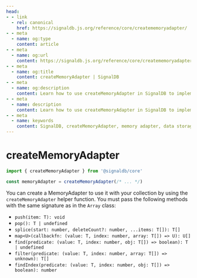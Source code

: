 ```yaml
---
head:
- - link
  - rel: canonical
    href: https://signaldb.js.org/reference/core/creatememoryadapter/
- - meta
  - name: og:type
    content: article
- - meta
  - name: og:url
    content: https://signaldb.js.org/reference/core/creatememoryadapter/
- - meta
  - name: og:title
    content: createMemoryAdapter | SignalDB
- - meta
  - name: og:description
    content: Learn how to use createMemoryAdapter in SignalDB to implement custom memory-based data storage for collections with array-like methods.
- - meta
  - name: description
    content: Learn how to use createMemoryAdapter in SignalDB to implement custom memory-based data storage for collections with array-like methods.
- - meta
  - name: keywords
    content: SignalDB, createMemoryAdapter, memory adapter, data storage, custom adapters, JavaScript, TypeScript, in-memory collections, collection management, array methods
---
```

# createMemoryAdapter

```js
import { createMemoryAdapter } from '@signaldb/core'

const memoryAdapter = createMemoryAdapter(/* ... */)
```

You can create a MemoryAdapter to use it with your collection by using the `createMemoryAdapter` helper function. You must pass the following methods with the same signature as in the `Array` class:
* `push(item: T): void`
* `pop(): T | undefined`
* `splice(start: number, deleteCount?: number, ...items: T[]): T[]`
* `map<U>(callbackfn: (value: T, index: number, array: T[]) => U): U[]`
* `find(predicate: (value: T, index: number, obj: T[]) => boolean): T | undefined`
* `filter(predicate: (value: T, index: number, array: T[]) => unknown): T[]`
* `findIndex(predicate: (value: T, index: number, obj: T[]) => boolean): number`
